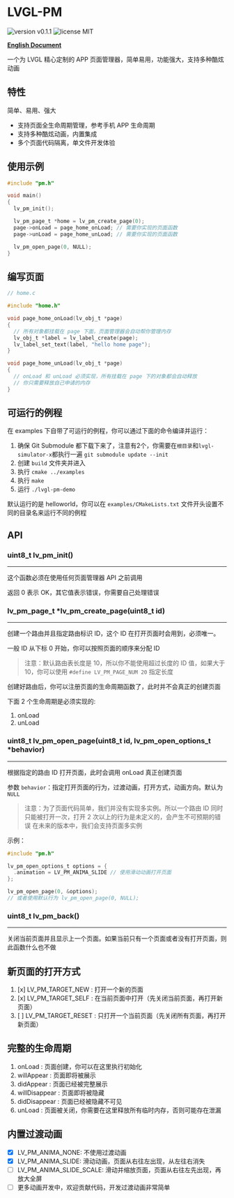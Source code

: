 # LVGL-PM

![version v0.1.1](https://img.shields.io/badge/version-v0.1.1-brightgreen)
![license MIT](https://img.shields.io/badge/license-MIT-green)

**[English Document](./README-en.md)**

一个为 LVGL 精心定制的 APP 页面管理器，简单易用，功能强大，支持多种酷炫动画

## 特性

简单、易用、强大

- 支持页面全生命周期管理，参考手机 APP 生命周期
- 支持多种酷炫动画，内置集成
- 多个页面代码隔离，单文件开发体验

## 使用示例

```c
#include "pm.h"

void main()
{
  lv_pm_init();

  lv_pm_page_t *home = lv_pm_create_page(0);
  page->onLoad = page_home_onLoad; // 需要你实现的页面函数
  page->unLoad = page_home_unLoad; // 需要你实现的页面函数

  lv_pm_open_page(0, NULL);
}
```

## 编写页面

```c
// home.c

#include "home.h"

void page_home_onLoad(lv_obj_t *page)
{
  // 所有对象都挂载在 page 下面，页面管理器会自动帮你管理内存
  lv_obj_t *label = lv_label_create(page);
  lv_label_set_text(label, "hello home page");
}

void page_home_unLoad(lv_obj_t *page)
{
  // onLoad 和 unLoad 必须实现，所有挂载在 page 下的对象都会自动释放
  // 你只需要释放自己申请的内存
}
```

## 可运行的例程

在 examples 下自带了可运行的例程，你可以通过下面的命令编译并运行：

1. 确保 Git Submodule 都下载下来了，注意有2个，你需要在`根目录`和`lvgl-simulator-x`都执行一遍 `git submodule update --init`
2. 创建 `build` 文件夹并进入
3. 执行 `cmake ../examples`
4. 执行 `make`
5. 运行 `./lvgl-pm-demo`

默认运行的是 helloworld，你可以在 `examples/CMakeLists.txt` 文件开头设置不同的目录名来运行不同的例程

## API

### uint8_t lv_pm_init()

--------------------------

这个函数必须在使用任何页面管理器 API 之前调用

返回 0 表示 OK，其它值表示错误，你需要自己处理错误

### lv_pm_page_t \*lv_pm_create_page(uint8_t id)

--------------------------

创建一个路由并且指定路由标识 ID，这个 ID 在打开页面时会用到，必须唯一。

一般 ID 从下标 0 开始，你可以按照页面的顺序来分配 ID

> 注意：默认路由表长度是 10，所以你不能使用超过长度的 ID 值，如果大于 10，你可以使用 `#define LV_PM_PAGE_NUM 20` 指定长度

创建好路由后，你可以注册页面的生命周期函数了，此时并不会真正的创建页面

下面 2 个生命周期是必须实现的:

 1. onLoad
 2. unLoad

### uint8_t lv_pm_open_page(uint8_t id, lv_pm_open_options_t \*behavior)

--------------------------

根据指定的路由 ID 打开页面，此时会调用 onLoad 真正创建页面

参数 `behavior`：指定打开页面的行为，过渡动画，打开方式，动画方向。默认为 `NULL`

> 注意：为了页面代码简单，我们并没有实现多实例。所以一个路由 ID 同时只能被打开一次，打开 2 次以上的行为是未定义的，会产生不可预期的错误
> 在未来的版本中，我们会支持页面多实例

示例：

```c
#include "pm.h"

lv_pm_open_options_t options = {
  .animation = LV_PM_ANIMA_SLIDE // 使用滑动动画打开页面
};

lv_pm_open_page(0, &options);
// 或者使用默认行为 lv_pm_open_page(0, NULL);
```

### uint8_t lv_pm_back()

--------------------------

关闭当前页面并且显示上一个页面。如果当前只有一个页面或者没有打开页面，则此函数什么也不做

## 新页面的打开方式

1. [x] LV_PM_TARGET_NEW     : 打开一个新的页面
2. [x] LV_PM_TARGET_SELF    : 在当前页面中打开（先关闭当前页面，再打开新页面）
3. [ ] LV_PM_TARGET_RESET   : 只打开一个当前页面（先关闭所有页面，再打开新页面）

## 完整的生命周期

1. onLoad          : 页面创建，你可以在这里执行初始化
2. willAppear      : 页面即将被展示
3. didAppear       : 页面已经被完整展示
4. willDisappear   : 页面即将被隐藏
5. didDisappear    : 页面已经被隐藏不可见
6. unLoad          : 页面被关闭，你需要在这里释放所有临时内存，否则可能存在泄漏

## 内置过渡动画

- [x] LV_PM_ANIMA_NONE: 不使用过渡动画
- [x] LV_PM_ANIMA_SLIDE: 滑动动画，页面从右往左出现，从左往右消失
- [ ] LV_PM_ANIMA_SLIDE_SCALE: 滑动并缩放页面，页面从右往左先出现，再放大全屏
- [ ] 更多动画开发中，欢迎贡献代码，开发过渡动画非常简单
